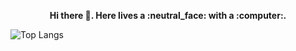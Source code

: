 <p align="center">
  <b>Hi there 👋. Here lives a :neutral_face: with a :computer:.</b>
  
  <img src='https://stats-4wangyu.vercel.app/api/top-langs/?username=4wangyu&layout=compact&hide=ruby,swift,kotlin' alt='Top Langs'></img>
</p>

